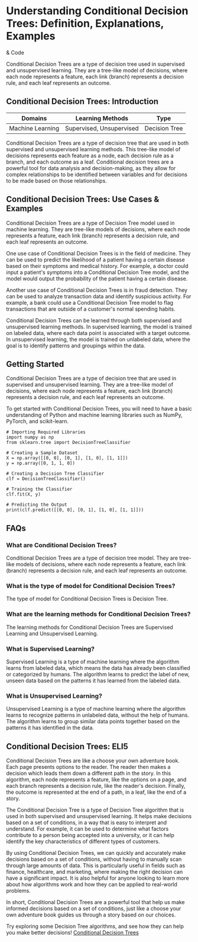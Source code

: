 # Understanding Conditional Decision Trees: Definition, Explanations, Examples
& Code

Conditional Decision Trees are a type of decision tree used in supervised and
unsupervised learning. They are a tree-like model of decisions, where each
node represents a feature, each link (branch) represents a decision rule, and
each leaf represents an outcome.

## Conditional Decision Trees: Introduction

Domains | Learning Methods | Type  
---|---|---  
Machine Learning | Supervised, Unsupervised | Decision Tree  
  
Conditional Decision Trees are a type of decision tree that are used in both
supervised and unsupervised learning methods. This tree-like model of
decisions represents each feature as a node, each decision rule as a branch,
and each outcome as a leaf. Conditional decision trees are a powerful tool for
data analysis and decision-making, as they allow for complex relationships to
be identified between variables and for decisions to be made based on those
relationships.

## Conditional Decision Trees: Use Cases & Examples

Conditional Decision Trees are a type of Decision Tree model used in machine
learning. They are tree-like models of decisions, where each node represents a
feature, each link (branch) represents a decision rule, and each leaf
represents an outcome.

One use case of Conditional Decision Trees is in the field of medicine. They
can be used to predict the likelihood of a patient having a certain disease
based on their symptoms and medical history. For example, a doctor could input
a patient's symptoms into a Conditional Decision Tree model, and the model
would output the probability of the patient having a certain disease.

Another use case of Conditional Decision Trees is in fraud detection. They can
be used to analyze transaction data and identify suspicious activity. For
example, a bank could use a Conditional Decision Tree model to flag
transactions that are outside of a customer's normal spending habits.

Conditional Decision Trees can be learned through both supervised and
unsupervised learning methods. In supervised learning, the model is trained on
labeled data, where each data point is associated with a target outcome. In
unsupervised learning, the model is trained on unlabeled data, where the goal
is to identify patterns and groupings within the data.

## Getting Started

Conditional Decision Trees are a type of decision tree that are used in
supervised and unsupervised learning. They are a tree-like model of decisions,
where each node represents a feature, each link (branch) represents a decision
rule, and each leaf represents an outcome.

To get started with Conditional Decision Trees, you will need to have a basic
understanding of Python and machine learning libraries such as NumPy, PyTorch,
and scikit-learn.

    
    
    
    # Importing Required Libraries
    import numpy as np
    from sklearn.tree import DecisionTreeClassifier
    
    # Creating a Sample Dataset
    X = np.array([[0, 0], [0, 1], [1, 0], [1, 1]])
    y = np.array([0, 1, 1, 0])
    
    # Creating a Decision Tree Classifier
    clf = DecisionTreeClassifier()
    
    # Training the Classifier
    clf.fit(X, y)
    
    # Predicting the Output
    print(clf.predict([[0, 0], [0, 1], [1, 0], [1, 1]]))
    
    

## FAQs

### What are Conditional Decision Trees?

Conditional Decision Trees are a type of decision tree model. They are tree-
like models of decisions, where each node represents a feature, each link
(branch) represents a decision rule, and each leaf represents an outcome.

### What is the type of model for Conditional Decision Trees?

The type of model for Conditional Decision Trees is Decision Tree.

### What are the learning methods for Conditional Decision Trees?

The learning methods for Conditional Decision Trees are Supervised Learning
and Unsupervised Learning.

### What is Supervised Learning?

Supervised Learning is a type of machine learning where the algorithm learns
from labeled data, which means the data has already been classified or
categorized by humans. The algorithm learns to predict the label of new,
unseen data based on the patterns it has learned from the labeled data.

### What is Unsupervised Learning?

Unsupervised Learning is a type of machine learning where the algorithm learns
to recognize patterns in unlabeled data, without the help of humans. The
algorithm learns to group similar data points together based on the patterns
it has identified in the data.

## Conditional Decision Trees: ELI5

Conditional Decision Trees are like a choose your own adventure book. Each
page presents options to the reader. The reader then makes a decision which
leads them down a different path in the story. In this algorithm, each node
represents a feature, like the options on a page, and each branch represents a
decision rule, like the reader's decision. Finally, the outcome is represented
at the end of a path, in a leaf, like the end of a story.

The Conditional Decision Tree is a type of Decision Tree algorithm that is
used in both supervised and unsupervised learning. It helps make decisions
based on a set of conditions, in a way that is easy to interpret and
understand. For example, it can be used to determine what factors contribute
to a person being accepted into a university, or it can help identify the key
characteristics of different types of customers.

By using Conditional Decision Trees, we can quickly and accurately make
decisions based on a set of conditions, without having to manually scan
through large amounts of data. This is particularly useful in fields such as
finance, healthcare, and marketing, where making the right decision can have a
significant impact. It is also helpful for anyone looking to learn more about
how algorithms work and how they can be applied to real-world problems.

In short, Conditional Decision Trees are a powerful tool that help us make
informed decisions based on a set of conditions, just like a choose your own
adventure book guides us through a story based on our choices.

Try exploring some Decision Tree algorithms, and see how they can help you
make better decisions!
[Conditional Decision Trees](https://serp.ai/conditional-decision-trees/)
